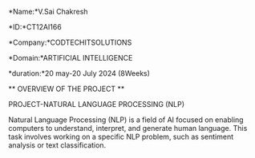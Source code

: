 *Name:*V.Sai Chakresh

*ID:*CT12AI166

*Company:*CODTECHITSOLUTIONS

*Domain:*ARTIFICIAL INTELLIGENCE

*duration:*20 may-20 July 2024 (8Weeks)

** OVERVIEW OF THE PROJECT **

 PROJECT-NATURAL LANGUAGE PROCESSING (NLP)

 Natural Language Processing (NLP) is a field of AI focused on enabling
computers to understand, interpret, and generate human language. This
task involves working on a specific NLP problem, such as sentiment
analysis or text classification.

